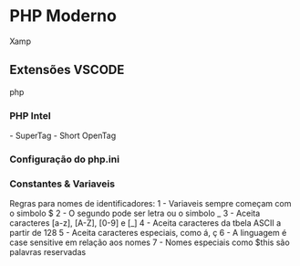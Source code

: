 # PHP Moderno

Xamp

## Extensões VSCODE

php

### PHP Intel

<?php    ?> - SuperTag
<?  ?> - Short OpenTag

### Configuração do php.ini

### Constantes & Variaveis

Regras para nomes de identificadores:
1 - Variaveis sempre começam com o simbolo $
2 - O segundo pode ser letra ou o simbolo _
3 - Aceita caracteres [a-z], [A-Z], [0-9] e [_]
4 - Aceita caracteres da tbela ASCII a partir de 128
5 - Aceita caracteres especiais, como á, ç
6 - A linguagem é case sensitive em relação aos nomes
7 - Nomes especiais como $this são palavras reservadas
